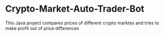 # Crypto-Market-Auto-Trader-Bot
This Java project compares prices of different crypto marktes and tries to make profit out of price differences
